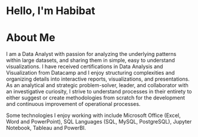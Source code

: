 # Hello, I'm Habibat 

# About Me
I am a Data Analyst with passion for analyzing the underlying patterns within large datasets, and sharing them in simple, easy to understand visualizations. I have received certifications in Data Analysis and Visualization from Datacamp and I enjoy structuring complexities and organizing details into interactive reports, visualizations, and presentations. As an analytical and strategic problem-solver, leader, and collaborator with an investigative curiosity, I strive to understand processes in their entirety to either suggest or create methodologies from scratch for the development and continuous improvement of operational processes.

Some technologies I enjoy working with include Microsoft Office (Excel, Word and PowerPoint), SQL Languages (SQL, MySQL, PostgreSQL), Jupyter Notebook, Tableau and PowerBI.
